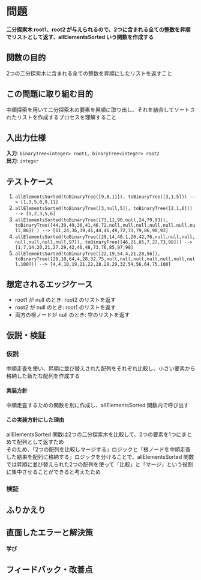# 問題

**二分探索木 root1、root2 が与えられるので、2つに含まれる全ての整数を昇順でリストとして返す、allElementsSorted いう関数を作成する**  

## 関数の目的

2つの二分探索木に含まれる全ての整数を昇順にしたリストを返すこと

## この問題に取り組む目的

中順探索を用いて二分探索木の要素を昇順に取り出し、それを結合してソートされたリストを作成するプロセスを理解すること

## 入出力仕様

**入力**: `binaryTree<integer> root1, binaryTree<integer> root2`  
**出力**: `integer`  

## テストケース
1. `allElementsSorted(toBinaryTree([9,8,11]), toBinaryTree([3,1,5])) --> [1,3,5,8,9,11]`  
2. `allElementsSorted(toBinaryTree([3,null,5]), toBinaryTree([2,1,6])) --> [1,2,3,5,6]`  
3. `allElementsSorted(toBinaryTree([73,11,90,null,24,79,93]), toBinaryTree([44,39,49,36,41,46,72,null,null,null,null,null,null,null,86]) ) --> [11,24,36,39,41,44,46,49,72,73,79,86,90,93]`  
4. `allElementsSorted(toBinaryTree([29,14,48,1,20,42,76,null,null,null,null,null,null,null,97]), toBinaryTree([46,21,85,7,27,73,98])) --> [1,7,14,20,21,27,29,42,46,48,73,76,85,97,98]`  
5. `allElementsSorted(toBinaryTree([22,19,54,4,21,28,56]), toBinaryTree([29,10,64,4,28,32,75,null,null,null,null,null,null,null,100])) --> [4,4,10,19,21,22,28,28,29,32,54,56,64,75,100]`  


## 想定されるエッジケース

- root1 が null のとき: root2 のリストを返す
- root2 が null のとき: root1 のリストを返す
- 両方の根ノードが null のとき: 空のリストを返す

## 仮説・検証

### 仮説

中順走査を使い、昇順に並び替えされた配列をそれぞれ比較し、小さい要素から格納した新たな配列を作成する

#### 実装方針
  
中順走査するための関数を別に作成し、allElementsSorted 関数内で呼び出す

#### この実装方針にした理由

allElementsSorted 関数は2つの二分探索木を比較して、2つの要素を1つにまとめて配列として返すため  
そのため、「2つの配列を比較しマージする」ロジックと「根ノードを中順走査した結果を配列に格納する」ロジックを分けることで、allElementsSorted 関数では昇順に並び替えられた2つの配列を使って「比較」と「マージ」という役割に集中させることができると考えたため

### 検証



## ふりかえり



## 直面したエラーと解決策



#### 学び



## フィードバック・改善点


